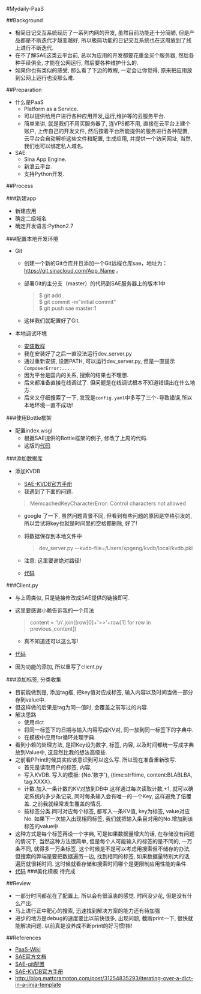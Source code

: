 #Mydaily-PaaS

##Background
- 极简日记交互系统经历了一系列内网的开发, 虽然目前功能还十分简陋, 但是产品都是不断迭代才越变越好, 所以极简功能的日记交互系统也在这周放到了线上进行不断迭代.
- 在不了解SAE这类云平台前, 总以为应用的开发都要花重金买个服务器, 然后各种手续俱全, 才能在公网运行, 然后要各种维护什么的.
- 如果你也有类似的感受, 那么看了下边的教程, 一定会让你觉得, 原来把应用放到公网上运行也没那么难.

##Preparation
- 什么是PaaS
  - Platform as a Service.
  - 可以提供给用户进行各种应用开发,运行,维护等的云服务平台.
  - 简单来讲, 就是我们不用买服务器了, 连VPS都不用, 直接在云平台上建个账户, 上传自己的开发文件, 然后按着平台所能提供的服务进行各种配置, 云平台会自动解析这些文件和配置, 生成应用, 并提供一个访问网址, 当然, 我们也可以绑定私人域名.
- SAE
  - Sina App Engine.
  - 新浪云平台. 
  - 支持Python开发.

##Process

###新建app
- 新建应用
- 确定二级域名
- 确定开发语言:Python2.7

###配置本地开发环境
- Git
   - 创建一个新的Git仓库并且添加一个Git远程仓库sae，地址为：https://git.sinacloud.com/App_Name 。
   - 部署Git的主分支（master）的代码到SAE服务器上的版本1中

      >$ git add .   
       $ git commit -m"initial commit"  
       $ git push sae master:1  
       
   - 这样我们就配置好了Git.

- 本地调试环境
   - [安装教程](https://pypi.python.org/pypi/sae-python-dev/1.3.5)
   - 我在安装好了之后一直没法运行dev_server.py
   - 通过重新安装, 设置PATH, 可以运行dev_server.py, 但是一直提示`ComposerError:.....`
   - 因为平台是国内的关系, 搜索的结果也不理想.
   - 后来都准备直接在线调试了. 但问题是在线调试根本不知道错误出在什么地方.
   - 后来又仔细搜索了一下, 发现是`config.yaml`中多写了三个`-`导致错误,所以本地环境一直不成功!
  

###使用Bottle框架
- 配置index.wsgi
   - 根据SAE提供的Bottle框架的例子, 修改了上周的代码.
   - 这版的[代码](https://github.com/xpgeng/mydaily-paas/tree/787075f203e3b5d3b857e5b01714e3cce6ebed88)


###添加数据库

- 添加KVDB
     - [SAE-KVDB官方手册](http://www.sinacloud.com/doc/sae/python/kvdb.html)
     - 我遇到了下面的问题.
     
     > MemcachedKeyCharacterError: Control characters not allowed
     
     - google 了一下, 虽然问题背景不同, 但看到有些问题的原因是空格引发的, 所以尝试将key也就是时间里的空格都删除, 好了!
     - 将数据保存到本地文件中
     
        > dev_server.py --kvdb-file=/Users/xpgeng/kvdb/local/kvdb.pkl
        
     - 注意: 这里要谢绝对路径! 
     - [代码](https://github.com/xpgeng/mydaily-paas/tree/97b5ae72e86316239548df0a2a9db9f2c63ef671)


###Client.py
- 与上周类似, 只是链接修改成SAE提供的链接即可.
- 这里要感谢小赖告诉我的一个用法

  > content = '\n'.join([row[0]+'>>'+row[1] for row in previous_content])
  
  - 真不知道还可以这么写!

- [代码](https://github.com/xpgeng/OMOOC2py/commit/a54eb44082a69f1286042a3ceeffef783bfe16d3)
- 因为功能的添加, 所以重写了client.py

###添加标签, 分类收集
- 目前能做到是, 添加tag框, 把key值对应成标签, 输入内容以及时间当做一部分存到value中.
- 但这样做的后果是tag为同一值时, 会覆盖之前写过的内容.
- 解决思路
   - 使用dict
   - 将同一标签下的日期与输入内容写成KV对, 同一放到同一标签下的字典中.
   - 在模板中应用for循环处理字典.
- 看到小赖的处理方法, 是把Key设为数字, 标签, 内容, 以及时间都统一写成字典放到Value中, 这显然比我的想法高级些.
- 之前看PPrint时候其实应该意识到可以这么写. 所以现在准备重新改写.
   - 首先是读取用户的标签, 内容, 
   - 写入KVDB. 写入的模板: {No.'数字'}, {time:strftime, content:BLABLBA, tag:XXXX}.
   - 计数.加入一条计数的KV对放到DB中.这样通过每次读取计数,+1, 就可以确定系统内多少条记录, 同时每条输入会有唯一的一个Key, 这样避免了倍覆盖. 之前我就经常发生覆盖的情况.
   - 按标签分类.同时对应每个标签, 都写入一条KV值, key为标签,  value对应No. 如果下一次输入出现相同标签, 我们就把输入条目对用的No.增加到该标签的value中.
- 这种方式是每个标签再设一个字典, 可是如果数据量增大的话, 在存储没有问题的情况下, 当然这种方法很简单, 但是每个人可能输入的标签的是不同的, 一万条不同, 就得多一万条标签. 这个时候是不是可以考虑用搜索但不储存的办法, 但搜索的弊端是要把数据遍历一边, 找到相同的标签, 如果数据量特别大的话, 遍历就很耗时间. 这时候就看存储和搜索时间哪个是更限制应用性能的条件.
- [代码](https://github.com/xpgeng/OMOOC2py/tree/master/_src/om2py5w/5wex0)
###美化模板
待完成





##Review
- 一部分时间都花在了配置上, 所以会有很沮丧的感觉. 时间没少花, 但是没有什么产出.
- 马上进行正中靶心的搜索, 迅速找到解决方案的能力还有待加强
- 进步的地方是debug的速度要比以前快很多, 出现问题, 截断print一下, 很快就能解决问题. 以前真是没养成不断print的好习惯!摔!
 
 


##References
- [PaaS-Wiki](https://en.wikipedia.org/wiki/Platform_as_a_service)
- [SAE官方文档](http://www.sinacloud.com/doc/sae/python/index.html)
- [SAE-git配置](http://www.sinacloud.com/doc/sae/tutorial/code-deploy.html)
- [SAE-KVDB官方手册](http://www.sinacloud.com/doc/sae/python/kvdb.html)
-  <http://blog.mattcrampton.com/post/31254835293/iterating-over-a-dict-in-a-jinja-template>